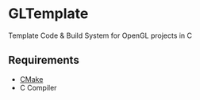 # GLTemplate
Template Code &amp; Build System for OpenGL projects in C

## Requirements
- [CMake](https://cmake.org/download/)
- C Compiler
